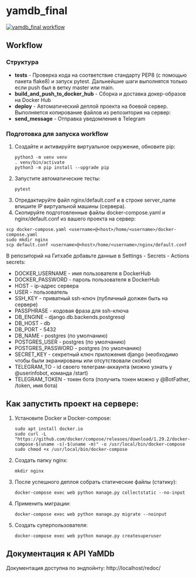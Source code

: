 # yamdb_final

[![yamdb_final workflow](https://github.com/QuiShimo/yamdb_final/actions/workflows/main.yaml/badge.svg)](https://github.com/QuiShimo/yamdb_final/actions/workflows/main.yaml)

## Workflow
### Структура
* **tests** - Проверка кода на соответствие стандарту PEP8 (с помощью пакета flake8) и запуск pytest. 
Дальнейшие шаги выполнятся только если push был в ветку master или main.
* **build_and_push_to_docker_hub** - Сборка и доставка докер-образов на Docker Hub
* **deploy** - Автоматический деплой проекта на боевой сервер. Выполняется копирование файлов из репозитория на сервер:
* **send_message** - Отправка уведомления в Telegram
### Подготовка для запуска workflow
1. Создайте и активируйте виртуальное окружение, обновите pip:
    ```
    python3 -m venv venv
    . venv/bin/activate
    python3 -m pip install --upgrade pip
    ```
2. Запустите автоматические тесты:
    ```
    pytest
    ```
3. Отредактируйте файл nginx/default.conf и в строке server_name впишите IP виртуальной машины (сервера).
4. Скопируйте подготовленные файлы docker-compose.yaml и nginx/default.conf из вашего проекта на сервер:
```
scp docker-compose.yaml <username>@<host>/home/<username>/docker-compose.yaml
sudo mkdir nginx
scp default.conf <username>@<host>/home/<username>/nginx/default.conf
```

В репозиторий на Гитхабе добавьте данные в Settings - Secrets - Actions secrets:
* DOCKER_USERNAME - имя пользователя в DockerHub
* DOCKER_PASSWORD - пароль пользователя в DockerHub
* HOST - ip-адрес сервера
* USER - пользователь
* SSH_KEY - приватный ssh-ключ (публичный должен быть на сервере)
* PASSPHRASE - кодовая фраза для ssh-ключа
* DB_ENGINE - django.db.backends.postgresql
* DB_HOST - db
* DB_PORT - 5432
* DB_NAME - postgres (по умолчанию)
* POSTGRES_USER - postgres (по умолчанию)
* POSTGRES_PASSWORD - postgres (по умолчанию)
* SECRET_KEY - секретный ключ приложения django (необходимо чтобы были экранированы или отсутствовали скобки)
* TELEGRAM_TO - id своего телеграм-аккаунта (можно узнать у @userinfobot, команда /start)
* TELEGRAM_TOKEN - токен бота (получить токен можно у @BotFather, /token, имя бота)
## Как запустить проект на сервере:
1. Установите Docker и Docker-compose:
    ```
    sudo apt install docker.io
    sudo curl -L "https://github.com/docker/compose/releases/download/1.29.2/docker-compose-$(uname -s)-$(uname -m)" -o /usr/local/bin/docker-compose
    sudo chmod +x /usr/local/bin/docker-compose
    ```
2. Создать папку nginx:
    ```
    mkdir nginx
    ```

3. После успешного деплоя собрать статические файлы (статику):
    ```
    docker-compose exec web python manage.py collectstatic --no-input
    ```
4. Применить миграции:
    ```
    docker-compose exec web python manage.py migrate --noinput
    ```
5. Создать суперпользователя:
   ```
   docker-compose exec web python manage.py createsuperuser
   ```
## Документация к API YaMDb
Документация доступна по эндпойнту: http://localhost/redoc/
